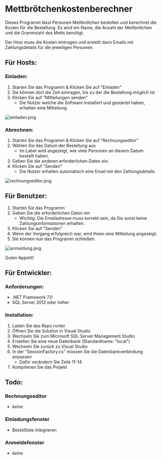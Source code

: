 ﻿# Mettbrötchenkostenberechner
Dieses Programm lässt Personen Mettbrötchen bestellen und berechnet die Kosten
für die Bestellung. Es wird ein Name, die Anzahl der Mettbrötchen und die 
Grammzahl des Metts benötigt.

Der Host muss die Kosten eintragen und erstellt dann Emails mit 
Zahlungsdetails für die jeweiligen Personen.

## Für Hosts:

### Einladen:
1. Starten Sie das Programm & Klicken Sie auf "Einladen"
2. Sie können dort die Zeit eintragen, bis zu der die Bestellung möglich ist.
3. Klicken Sie auf "Mitteilungen senden"
   - Die Nutzer welche die Software installiert und gestartet haben, erhalten eine Mitteilung.
   
![einladen.png](Assets%2Fscreenshots%2Feinladen.png)
### Abrechnen:
1. Starten Sie das Programm & Klicken Sie auf "Rechnungseditor"
2. Wählen Sie das Datum der Bestellung aus
    - Im Label wird angezeigt, wie viele Personen an diesem Datum bestellt haben.
3. Geben Sie die anderen erforderlichen Daten ein.
4. Klicken Sie auf "Senden"
    - Die Nutzer erhalten automatisch eine Email mit den Zahlungsdetails.

![rechnungseditor.png](Assets%2Fscreenshots%2Frechnungseditor.png)
    
## Für Benutzer:
1. Starten Sie das Programm
2. Geben Sie die erforderlichen Daten ein
    - Wichtig: Die Emailadresse muss korrekt sein, da Sie sonst keine Zahlungsinformationen erhalten.
4. Klicken Sie auf "Senden"
5. Wenn der Vorgang erfolgreich war, wird Ihnen eine Mitteilung angezeigt.
6. Sie können nun das Programm schließen.

![anmeldung.png](Assets%2Fscreenshots%2Fanmeldung.png)

Guten Appetit!

## Für Entwickler:

### Anforderungen:
- .NET Framework 7.0
- SQL Server 2012 oder höher

### Installation:
1. Laden Sie das Repo runter
2. Öffnen Sie die Solution in Visual Studio
3. Wechseln Sie zum Microsoft SQL Server Management Studio
4. Erstellen Sie eine neue Datenbank (Standardname: "local")
5. Wechseln Sie zurück zu Visual Studio
6. In der "SessionFactory.cs" müssen Sie die Datenbankverbindung anpassen
    - Dafür verändern Sie Zeile 11-14.
7. Kompilieren Sie das Projekt


## Todo:
### Rechnungseditor
- *keine*
### Einladungsfenster
- Bestellliste integrieren
### Anmeldefenster
- *keine*